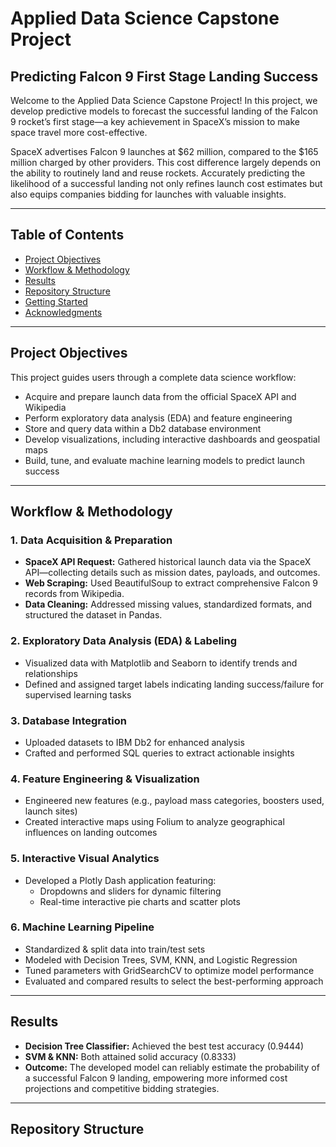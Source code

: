 # Applied Data Science Capstone Project

## Predicting Falcon 9 First Stage Landing Success

Welcome to the Applied Data Science Capstone Project! In this project, we develop predictive models to forecast the successful landing of the Falcon 9 rocket’s first stage—a key achievement in SpaceX’s mission to make space travel more cost-effective.

SpaceX advertises Falcon 9 launches at $62 million, compared to the $165 million charged by other providers. This cost difference largely depends on the ability to routinely land and reuse rockets. Accurately predicting the likelihood of a successful landing not only refines launch cost estimates but also equips companies bidding for launches with valuable insights.

---

## Table of Contents

- [Project Objectives](#project-objectives)
- [Workflow & Methodology](#workflow--methodology)
- [Results](#results)
- [Repository Structure](#repository-structure)
- [Getting Started](#getting-started)
- [Acknowledgments](#acknowledgments)

---

## Project Objectives

This project guides users through a complete data science workflow:

- Acquire and prepare launch data from the official SpaceX API and Wikipedia
- Perform exploratory data analysis (EDA) and feature engineering
- Store and query data within a Db2 database environment
- Develop visualizations, including interactive dashboards and geospatial maps
- Build, tune, and evaluate machine learning models to predict launch success

---

## Workflow & Methodology

### 1. Data Acquisition & Preparation

- **SpaceX API Request:** Gathered historical launch data via the SpaceX API—collecting details such as mission dates, payloads, and outcomes.
- **Web Scraping:** Used BeautifulSoup to extract comprehensive Falcon 9 records from Wikipedia.
- **Data Cleaning:** Addressed missing values, standardized formats, and structured the dataset in Pandas.

### 2. Exploratory Data Analysis (EDA) & Labeling

- Visualized data with Matplotlib and Seaborn to identify trends and relationships
- Defined and assigned target labels indicating landing success/failure for supervised learning tasks

### 3. Database Integration

- Uploaded datasets to IBM Db2 for enhanced analysis
- Crafted and performed SQL queries to extract actionable insights

### 4. Feature Engineering & Visualization

- Engineered new features (e.g., payload mass categories, boosters used, launch sites)
- Created interactive maps using Folium to analyze geographical influences on landing outcomes

### 5. Interactive Visual Analytics

- Developed a Plotly Dash application featuring:
    - Dropdowns and sliders for dynamic filtering
    - Real-time interactive pie charts and scatter plots

### 6. Machine Learning Pipeline

- Standardized & split data into train/test sets
- Modeled with Decision Trees, SVM, KNN, and Logistic Regression
- Tuned parameters with GridSearchCV to optimize model performance
- Evaluated and compared results to select the best-performing approach

---

## Results

- **Decision Tree Classifier:** Achieved the best test accuracy (0.9444)
- **SVM & KNN:** Both attained solid accuracy (0.8333)
- **Outcome:** The developed model can reliably estimate the probability of a successful Falcon 9 landing, empowering more informed cost projections and competitive bidding strategies.

---

## Repository Structure
